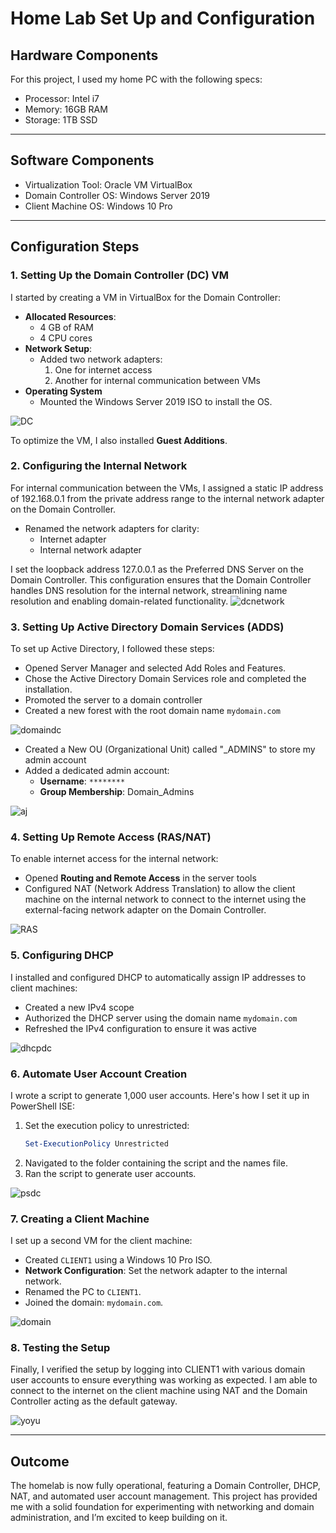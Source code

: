 # Home Lab Set Up and Configuration

## Hardware Components  
For this project, I used my home PC with the following specs:

- Processor: Intel i7
- Memory: 16GB RAM
- Storage: 1TB SSD

---

## Software Components  
- Virtualization Tool: Oracle VM VirtualBox
- Domain Controller OS: Windows Server 2019
- Client Machine OS: Windows 10 Pro

---

## Configuration Steps  

### 1. Setting Up the Domain Controller (DC) VM
I started by creating a VM in VirtualBox for the Domain Controller:
- **Allocated Resources**:  
  - 4 GB of RAM  
  - 4 CPU cores  
- **Network Setup**:  
  - Added two network adapters:  
    1. One for internet access  
    2. Another for internal communication between VMs  
- **Operating System**
    - Mounted the Windows Server 2019 ISO to install the OS.
 
![DC](https://github.com/user-attachments/assets/b7ccd5a1-734d-4334-b83f-8982fbab3861)

To optimize the VM, I also installed **Guest Additions**.


### 2. Configuring the Internal Network
For internal communication between the VMs, I assigned a static IP address of 192.168.0.1 from the private address range to the internal network adapter on the Domain Controller.
  - Renamed the network adapters for clarity:  
    - Internet adapter  
    - Internal network adapter
      
I set the loopback address 127.0.0.1 as the Preferred DNS Server on the Domain Controller. This configuration ensures that the Domain Controller handles DNS resolution for the internal network, streamlining name resolution and enabling domain-related functionality.
![dcnetwork](https://github.com/user-attachments/assets/555b3f05-d04a-4bdd-8f43-9b2631641b1d)


### 3. Setting Up Active Directory Domain Services (ADDS)
To set up Active Directory, I followed these steps:
- Opened Server Manager and selected Add Roles and Features.
- Chose the Active Directory Domain Services role and completed the installation.
- Promoted the server to a domain controller
- Created a new forest with the root domain name `mydomain.com`
  
![domaindc](https://github.com/user-attachments/assets/521f1bed-a274-4e70-a0a4-d77c24aa6d32)

- Created a New OU (Organizational Unit) called "_ADMINS" to store my admin account 
- Added a dedicated admin account:  
  - **Username**: `********`  
  - **Group Membership**: Domain_Admins
    
![aj](https://github.com/user-attachments/assets/23a4429e-8c51-434f-8c29-311b07c1cf48)


### 4. Setting Up Remote Access (RAS/NAT)
To enable internet access for the internal network:
- Opened **Routing and Remote Access** in the server tools
- Configured NAT (Network Address Translation) to allow the client machine on the internal network to connect to the internet using the external-facing network adapter on the Domain Controller.

![RAS](https://github.com/user-attachments/assets/97fbcc82-4026-4d92-ad1a-b1f2bfe55e51)

### 5. Configuring DHCP
I installed and configured DHCP to automatically assign IP addresses to client machines:
- Created a new IPv4 scope
- Authorized the DHCP server using the domain name `mydomain.com`
- Refreshed the IPv4 configuration to ensure it was active
  
![dhcpdc](https://github.com/user-attachments/assets/f17a94c2-8c52-47db-9ac7-586eea4005d7)



### 6. Automate User Account Creation  
I wrote a script to generate 1,000 user accounts. Here's how I set it up in PowerShell ISE:
  1. Set the execution policy to unrestricted:  
     ```powershell
     Set-ExecutionPolicy Unrestricted
     ```  
  2. Navigated to the folder containing the script and the names file.  
  3. Ran the script to generate user accounts.  

![psdc](https://github.com/user-attachments/assets/ef81b0a3-42aa-42f3-8ce0-51e42935b6ca)

### 7. Creating a Client Machine
I set up a second VM for the client machine:
- Created `CLIENT1` using a Windows 10 Pro ISO.  
- **Network Configuration**: Set the network adapter to the internal network.  
- Renamed the PC to `CLIENT1`.  
- Joined the domain: `mydomain.com`.
  
![domain](https://github.com/user-attachments/assets/73b218d3-d0a6-46e2-b321-0e404c476be2)


### 8. Testing the Setup 
Finally, I verified the setup by logging into CLIENT1 with various domain user accounts to ensure everything was working as expected.
I am able to connect to the internet on the client machine using NAT and the Domain Controller acting as the default gateway.

![yoyu](https://github.com/user-attachments/assets/dbc1fd88-4803-425c-a6d5-84469d65b037)

---

## Outcome  
The homelab is now fully operational, featuring a Domain Controller, DHCP, NAT, and automated user account management. This project has provided me with a solid foundation for experimenting with networking and domain administration, and I’m excited to keep building on it.
